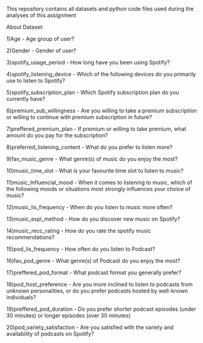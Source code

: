 This repository contains all datasets and python code files used during the analyses of this assignment

About Dataset:

1)Age - Age group of user?

2)Gender - Gender of user?

3)spotify_usage_period - How long have you been using Spotify?

4)spotify_listening_device - Which of the following devices do you primarily use to listen to Spotify?

5)spotify_subscription_plan - Which Spotify subscription plan do you currently have?

6)premium_sub_willingness - Are you willing to take a premium subscription or willing to continue with premium subscription in future?

7)preffered_premium_plan - If premium or willing to take premium, what amount do you pay for the subscription?

8)preferred_listening_content - What do you prefer to listen more?

9)fav_music_genre - What genre(s) of music do you enjoy the most?

10)music_time_slot - What is your favourite time slot to listen to music?

11)music_Influencial_mood - When it comes to listening to music, which of the following moods or situations most strongly influences your choice of music?

12)music_lis_frequency - When do you listen to music more often?

13)music_expl_method - How do you discover new music on Spotify?

14)music_recc_rating - How do you rate the spotify music recommendations?

15)pod_lis_frequency - How often do you listen to Podcast?

16)fav_pod_genre - What genre(s) of Podcast do you enjoy the most?

17)preffered_pod_format - What podcast format you generally prefer?

18)pod_host_preference - Are you more inclined to listen to podcasts from unknown personalities, or do you prefer podcasts hosted by well-known individuals?

19)preffered_pod_duration - Do you prefer shorter podcast episodes (under 30 minutes) or longer episodes (over 30 minutes)

20)pod_variety_satisfaction - Are you satisfied with the variety and availability of podcasts on Spotify?
